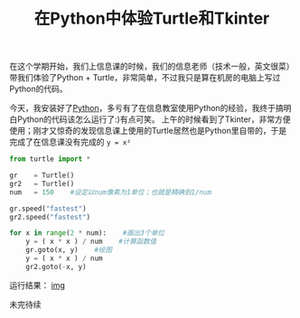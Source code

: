 ﻿---
title: 在Python中体验Turtle和Tkinter
layout: post
category: [技术, Python]
---

在这个学期开始，我们上信息课的时候，我们的信息老师（技术一般，英文很菜）带我们体验了Python + Turtle，非常简单，不过我只是算在机房的电脑上写过Python的代码。

今天，我安装好了[Python](https://www.python.org/)，多亏有了在信息教室使用Python的经验，我终于搞明白Python的代码该怎么运行了:)有点可笑。
上午的时候看到了Tkinter，非常方便使用；刚才又惊奇的发现信息课上使用的Turtle居然也是Python里自带的，于是完成了在信息课没有完成的 ```y = x²```
```python
from turtle import *

gr    = Turtle()
gr2   = Turtle()
num   = 150    #设定以num像素为1单位；也就是精确到1/num

gr.speed("fastest")
gr2.speed("fastest")

for x in range(2 * num):    #画出3个单位
    y = ( x * x ) / num    #计算函数值
    gr.goto(x, y)    #绘图
    y = ( x * x ) / num
    gr2.goto(-x, y)
```

运行结果：
[img](/files/img/python-turtle-1.png)

未完待续
